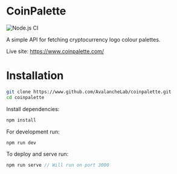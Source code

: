 # CoinPalette

![Node.js CI](https://github.com/AvalancheLab/coinpalette/workflows/Node.js%20CI/badge.svg?branch=master)

A simple API for fetching cryptocurrency logo colour palettes. 

Live site: https://www.coinpalette.com/

# Installation
```bash
git clone https://www.github.com/AvalancheLab/coinpalette.git
cd coinpalette
```

Install dependencies:
```javascript
npm install
```

For development run:
```javascript
npm run dev
```

To deploy and serve run:
```javascript
npm run serve // Will run on port 3000
```
